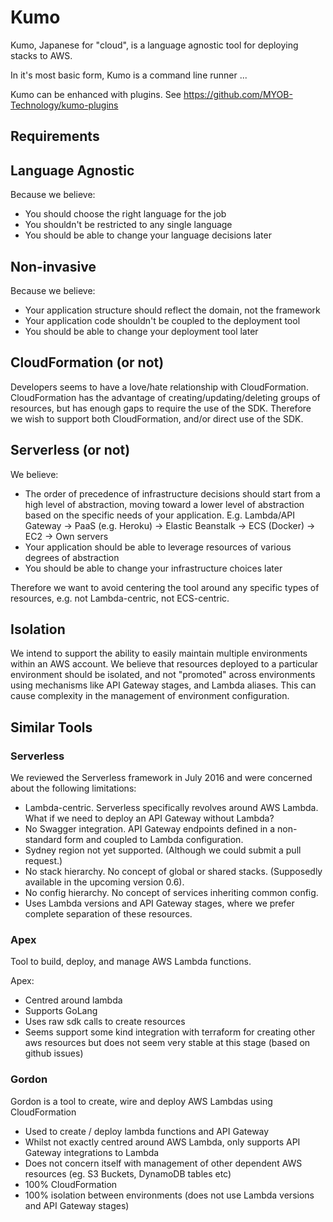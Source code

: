 # Kumo

Kumo, Japanese for "cloud", is a language agnostic tool for deploying stacks to AWS.

In it's most basic form, Kumo is a command line runner ...

Kumo can be enhanced with plugins. See <https://github.com/MYOB-Technology/kumo-plugins>

## Requirements

## Language Agnostic

Because we believe:

- You should choose the right language for the job
- You shouldn't be restricted to any single language
- You should be able to change your language decisions later

## Non-invasive

Because we believe:

- Your application structure should reflect the domain, not the framework
- Your application code shouldn't be coupled to the deployment tool
- You should be able to change your deployment tool later

## CloudFormation (or not)

Developers seems to have a love/hate relationship with CloudFormation.
CloudFormation has the advantage of creating/updating/deleting groups of resources, but has enough gaps to require the use of the SDK.
Therefore we wish to support both CloudFormation, and/or direct use of the SDK.

## Serverless (or not)

We believe:

- The order of precedence of infrastructure decisions should start from a high level of abstraction,
moving toward a lower level of abstraction based on the specific needs of your application. E.g.
Lambda/API Gateway -> PaaS (e.g. Heroku) -> Elastic Beanstalk -> ECS (Docker) -> EC2 -> Own servers
- Your application should be able to leverage resources of various degrees of abstraction
- You should be able to change your infrastructure choices later

Therefore we want to avoid centering the tool around any specific types of resources, e.g. not Lambda-centric, not ECS-centric.

## Isolation

We intend to support the ability to easily maintain multiple environments within an AWS account.
We believe that resources deployed to a particular environment should be isolated,
and not "promoted" across environments using mechanisms like API Gateway stages, and Lambda aliases.
This can cause complexity in the management of environment configuration.

## Similar Tools

### Serverless

We reviewed the Serverless framework in July 2016 and were concerned about the following limitations:

- Lambda-centric. Serverless specifically revolves around AWS Lambda. What if we need to deploy an API Gateway without Lambda?
- No Swagger integration. API Gateway endpoints defined in a non-standard form and coupled to Lambda configuration.
- Sydney region not yet supported. (Although we could submit a pull request.)
- No stack hierarchy. No concept of global or shared stacks. (Supposedly available in the upcoming version 0.6).
- No config hierarchy. No concept of services inheriting common config.
- Uses Lambda versions and API Gateway stages, where we prefer complete separation of these resources.

### Apex

Tool to build, deploy, and manage AWS Lambda functions.

Apex:
- Centred around lambda
- Supports GoLang
- Uses raw sdk calls to create resources
- Seems support some kind integration with terraform for creating other aws resources but does not seem very stable at this stage (based on github issues)

### Gordon

Gordon is a tool to create, wire and deploy AWS Lambdas using CloudFormation

- Used to create / deploy lambda functions and API Gateway
- Whilst not exactly centred around AWS Lambda, only supports API Gateway integrations to Lambda
- Does not concern itself with management of other dependent AWS resources (eg. S3 Buckets, DynamoDB tables etc)
- 100% CloudFormation
- 100% isolation between environments (does not use Lambda versions and API Gateway stages)
